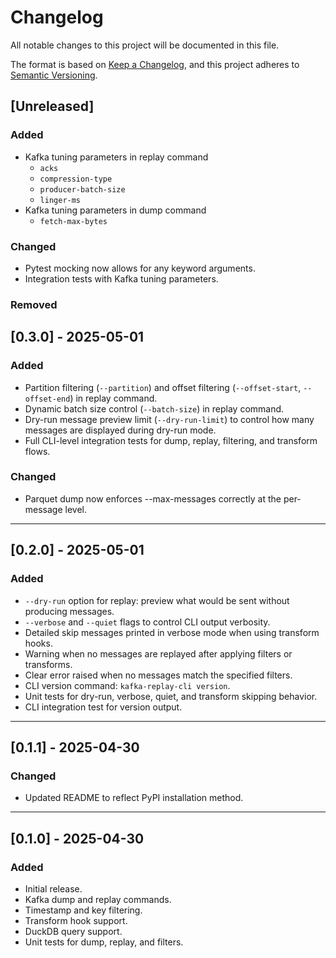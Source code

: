 # Changelog

All notable changes to this project will be documented in this file.

The format is based on [Keep a Changelog](https://keepachangelog.com/en/1.1.0/),
and this project adheres to [Semantic Versioning](https://semver.org/spec/v2.0.0.html).

## [Unreleased]

### Added
- Kafka tuning parameters in replay command
    - `acks`
    - `compression-type`
    - `producer-batch-size`
    - `linger-ms`
- Kafka tuning parameters in dump command
    - `fetch-max-bytes`

### Changed
- Pytest mocking now allows for any keyword arguments.
- Integration tests with Kafka tuning parameters.

### Removed

## [0.3.0] - 2025-05-01

### Added
- Partition filtering (`--partition`) and offset filtering (`--offset-start`, `--offset-end`) in replay command.
- Dynamic batch size control (`--batch-size`) in replay command.
- Dry-run message preview limit (`--dry-run-limit`) to control how many messages are displayed during dry-run mode.
- Full CLI-level integration tests for dump, replay, filtering, and transform flows.

### Changed
- Parquet dump now enforces --max-messages correctly at the per-message level.

---

## [0.2.0] - 2025-05-01

### Added
- `--dry-run` option for replay: preview what would be sent without producing messages.
- `--verbose` and `--quiet` flags to control CLI output verbosity.
- Detailed skip messages printed in verbose mode when using transform hooks.
- Warning when no messages are replayed after applying filters or transforms.
- Clear error raised when no messages match the specified filters.
- CLI version command: `kafka-replay-cli version`.
- Unit tests for dry-run, verbose, quiet, and transform skipping behavior.
- CLI integration test for version output.

---

## [0.1.1] - 2025-04-30

### Changed
- Updated README to reflect PyPI installation method.

---

## [0.1.0] - 2025-04-30

### Added
- Initial release.
- Kafka dump and replay commands.
- Timestamp and key filtering.
- Transform hook support.
- DuckDB query support.
- Unit tests for dump, replay, and filters.
